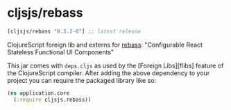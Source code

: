 # cljsjs/rebass

[](dependency)
```clojure
[cljsjs/rebass "0.3.2-0"] ;; latest release
```
[](/dependency)

ClojureScript foreign lib and externs for [rebass](rebass): "Configurable React Stateless Functional UI Components"

This jar comes with `deps.cljs` as used by the [Foreign Libs][flibs] feature of the ClojureScript compiler. After adding the above dependency to your project you can require the packaged library like so:

```clojure
(ns application.core
  (:require cljsjs.rebass))

```

[rebass]: http://jxnblk.com/rebass/


